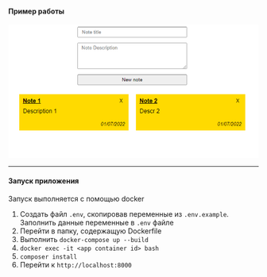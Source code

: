 #### Пример работы
![Sample Output](result.PNG)

---
#### Запуск приложения
Запуск выполняется с помощью docker
1. Создать файл `.env`, скопировав переменные из `.env.example`. Заполнить данные переменные в `.env` файле
2. Перейти в папку, содержащую Dockerfile
3. Выполнить `docker-compose up --build`
4. `docker exec -it <app container id> bash`
5. `composer install`
6. Перейти к `http://localhost:8000`